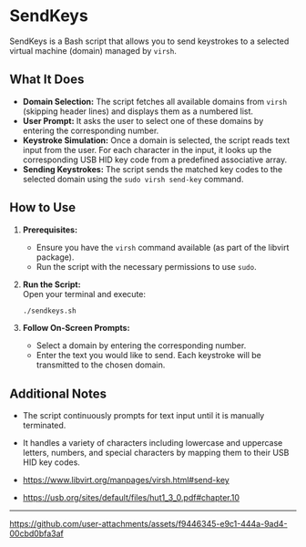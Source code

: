 # SendKeys

SendKeys is a Bash script that allows you to send keystrokes to a selected virtual machine (domain) managed by `virsh`.

## What It Does

- **Domain Selection:** The script fetches all available domains from `virsh` (skipping header lines) and displays them as a numbered list.
- **User Prompt:** It asks the user to select one of these domains by entering the corresponding number.
- **Keystroke Simulation:** Once a domain is selected, the script reads text input from the user. For each character in the input, it looks up the corresponding USB HID key code from a predefined associative array.
- **Sending Keystrokes:** The script sends the matched key codes to the selected domain using the `sudo virsh send-key` command.

## How to Use

1. **Prerequisites:**  
   - Ensure you have the `virsh` command available (as part of the libvirt package).
   - Run the script with the necessary permissions to use `sudo`.

2. **Run the Script:**  
   Open your terminal and execute:
   ```bash
   ./sendkeys.sh
   ```

3. **Follow On-Screen Prompts:**  
   - Select a domain by entering the corresponding number.
   - Enter the text you would like to send. Each keystroke will be transmitted to the chosen domain.

## Additional Notes

- The script continuously prompts for text input until it is manually terminated.
- It handles a variety of characters including lowercase and uppercase letters, numbers, and special characters by mapping them to their USB HID key codes.

- https://www.libvirt.org/manpages/virsh.html#send-key
- https://usb.org/sites/default/files/hut1_3_0.pdf#chapter.10

---

https://github.com/user-attachments/assets/f9446345-e9c1-444a-9ad4-00cbd0bfa3af
